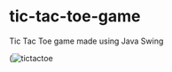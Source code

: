 # tic-tac-toe-game
Tic Tac Toe game made using Java Swing

(![tictactoe](https://user-images.githubusercontent.com/83824990/124911874-e3bc5f00-e00a-11eb-9d79-77a373678e6a.png)
